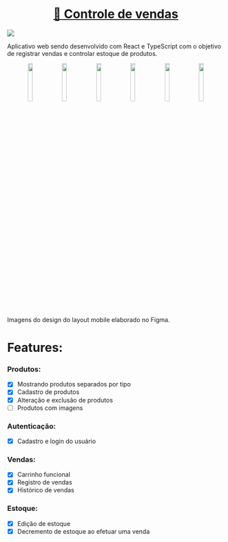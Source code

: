 <h1 align="center">
    <a href="https://controle-vendas.vercel.app/" target="_blank">🔗 Controle de vendas</a>
</h1>
<img src="https://img.shields.io/static/v1?label=&message=Em desenvolvimento&color=579853&style=for-the-badge&logo="/>

Aplicativo web sendo desenvolvido com React e TypeScript com o objetivo de registrar vendas e controlar estoque de produtos.

<div align="center">
<img width="15%" src="https://user-images.githubusercontent.com/86917178/205514345-d18f69e8-6dcc-45d5-859e-817deeef445c.png" />
<img width="15%" src="https://user-images.githubusercontent.com/86917178/205514273-578fe4da-f372-44ce-810c-9e294236e999.png" />
<img width="15%" src="https://user-images.githubusercontent.com/86917178/205514392-84b2baa0-01b7-4ec6-ad45-c4c4fb7ed4de.png" />
<img width="15%" src="https://user-images.githubusercontent.com/86917178/205514484-44b72d1e-d7bc-4768-9fda-0f626ac7419d.png" />
<img width="15%" src="https://user-images.githubusercontent.com/86917178/205514547-cfcb331c-d80d-4465-bfa1-7f794cc4b1e6.png" />
<img width="15%" src="https://user-images.githubusercontent.com/86917178/205514922-3b59ab15-e8ef-418d-8a51-eaa0d0f2a40c.png" />
</div>
Imagens do design do layout mobile elaborado no Figma. 

# Features:
### Produtos: 
- [x] Mostrando produtos separados por tipo
- [x] Cadastro de produtos
- [x] Alteração e exclusão de produtos
- [ ] Produtos com imagens

### Autenticação:
- [x] Cadastro e login do usuário

### Vendas:
- [x] Carrinho funcional
- [x] Registro de vendas
- [x] Histórico de vendas

### Estoque:
- [x] Edição de estoque
- [x] Decremento de estoque ao efetuar uma venda
